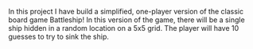  In this project I have build a simplified, one-player version of the classic board game Battleship! In this version of the game, there will be a single ship hidden in a random  location on a 5x5 grid. The player will have 10 guesses to try to sink the ship.
